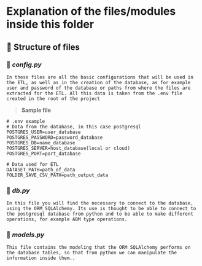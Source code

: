 # Explanation of the files/modules inside this folder

## 🔨 Structure of files

### 📁 *config.py*
`In these files are all the basic configurations that will be used in the ETL, as well as in the creation of the database, as for example user and password of the database or paths from where the files are extracted for the ETL. All this data is taken from the .env file created in the root of the project`
> **Sample file**

```
# .env example
# Data from the database, in this case postgresql
POSTGRES_USER=user_database
POSTGRES_PASSWORD=password_database
POSTGRES_DB=name_database
POSTGRES_SERVER=host_database(local or cloud)
POSTGRES_PORT=port_database

# Data used for ETL
DATASET_PATH=path_of_data
FOLDER_SAVE_CSV_PATH=path_output_data
```

### 📁 *db.py*
`In this file you will find the necessary to connect to the database, using the ORM SQLAlchemy. Its use is thought to be able to connect to the postgresql database from python and to be able to make different operations, for example ABM type operations.`

### 📁 *models.py*
`This file contains the modeling that the ORM SQLAlchemy performs on the database tables, so that from python we can manipulate the information inside them..`
